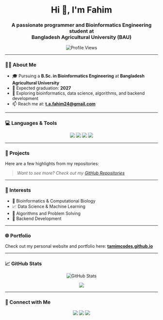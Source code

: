 <h1 align="center">Hi 👋, I'm Fahim</h1>
<h3 align="center">A passionate programmer and Bioinformatics Engineering student at <br> Bangladesh Agricultural University (BAU)</h3>

<p align="center">
  <img src="https://komarev.com/ghpvc/?username=tamimcodes&label=Profile%20views&color=0e75b6&style=flat" alt="Profile Views" />
</p>

---

### 👨‍🎓 About Me

- 🎓 Pursuing a **B.Sc. in Bioinformatics Engineering** at **Bangladesh Agricultural University**
- 🎯 Expected graduation: **2027**
- 🌱 Exploring bioinformatics, data science, algorithms, and backend development
- 📫 Reach me at: **t.a.fahim24@gmail.com**

---

### 💻 Languages & Tools

<p align="center">
  <a href="https://www.python.org/" target="_blank"><img src="https://img.shields.io/badge/Python-3776AB?style=for-the-badge&logo=python&logoColor=white"/></a>
  <a href="https://isocpp.org/" target="_blank"><img src="https://img.shields.io/badge/C++-00599C?style=for-the-badge&logo=c%2B%2B&logoColor=white"/></a>
  <a href="https://www.oracle.com/java/" target="_blank"><img src="https://img.shields.io/badge/Java-007396?style=for-the-badge&logo=java&logoColor=white"/></a>
  <a href="https://www.php.net/" target="_blank"><img src="https://img.shields.io/badge/PHP-777BB4?style=for-the-badge&logo=php&logoColor=white"/></a>
</p>

---

### 📁 Projects

Here are a few highlights from my repositories:
<!-------------------------------------------
- 🔬 **[GeneSeqAnalyzer](https://github.com/tamimcodes/GeneSeqAnalyzer)** — A tool for analyzing and visualizing genetic sequences  
- 🧪 **[Protein-Structure-Visualizer](https://github.com/tamimcodes/Protein-Structure-Visualizer)** — 3D rendering of protein structures using Python  
- 📊 **[Student-Grade-Manager](https://github.com/tamimcodes/Student-Grade-Manager)** — Java-based CRUD application for managing student records  
--------------------------------------------->
> *Want to see more? Check out my [GitHub Repositories](https://github.com/tamimcodes?tab=repositories)*

---

### 🧠 Interests

- 🧬 Bioinformatics & Computational Biology  
- 📈 Data Science & Machine Learning  
- 🧠 Algorithms and Problem Solving  
- 🔧 Backend Development  


---

### 🌐 Portfolio

Check out my personal website and portfolio here: 
<a href="https://tamimcodes.github.io" target="_blank" rel="noopener noreferrer"><strong>tamimcodes.github.io</strong></a>

---

### 📈 GitHub Stats

<p align="center">
  <img src="https://github-readme-stats.vercel.app/api?username=tamimcodes&show_icons=true&theme=tokyonight" alt="GitHub Stats" />
</p>

<p align="center">
  <img src="https://github-readme-streak-stats.herokuapp.com/?user=tamimcodes&theme=tokyonight" />
</p>

---

### 🤝 Connect with Me

<p align="center">
  <a href="https://www.linkedin.com/in/md-tamim-ahmed-fahim/" target="_blank"><img src="https://img.shields.io/badge/LinkedIn-blue?style=for-the-badge&logo=linkedin&logoColor=white"/></a>
  <a href="https://x.com/t_amim24" target="_blank"><img src="https://img.shields.io/badge/Twitter-1DA1F2?style=for-the-badge&logo=twitter&logoColor=white"/></a>
  <a href="mailto:t.a.fahim24@gmail.com" target="_blank"><img src="https://img.shields.io/badge/Gmail-D14836?style=for-the-badge&logo=gmail&logoColor=white"/></a>
</p>
